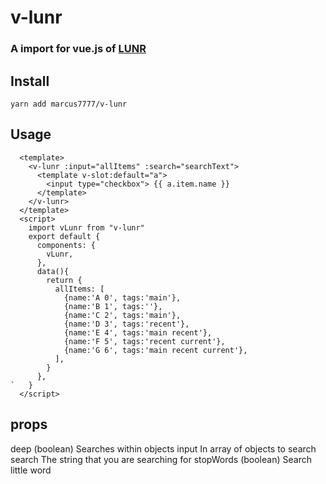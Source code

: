 # v-lunr
### A import for vue.js of  [LUNR](https://lunrjs.com/)

## Install 
```yarn add marcus7777/v-lunr ```


## Usage
```
  <template>
    <v-lunr :input="allItems" :search="searchText">
      <template v-slot:default="a">
        <input type="checkbox"> {{ a.item.name }}
      </template>
    </v-lunr>
  </template> 
  <script>
    import vLunr from "v-lunr"
    export default {
      components: {
        vLunr,
      },
      data(){
        return {
          allItems: [
            {name:'A 0', tags:'main'},
            {name:'B 1', tags:''}, 
            {name:'C 2', tags:'main'},
            {name:'D 3', tags:'recent'},
            {name:'E 4', tags:'main recent'},
            {name:'F 5', tags:'recent current'},
            {name:'G 6', tags:'main recent current'},
          ],
        }
      },
`   }
  </script>
```
## props

deep (boolean)
  Searches within objects
input
  In array of objects to search
search
  The string that you are searching for
stopWords (boolean)
  Search little word
